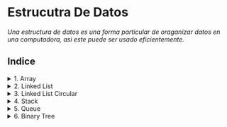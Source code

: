 # Estrucutra De Datos
*Una estructura de datos es una forma particular de oraganizar datos en una computadora, asi este puede ser usado eficientemente.*

## Indice
<details>
<summary> 1. Array </summary>

- [Creación, inicialización y Acceso](/01_Array/01_Creacion_Inicializacion_Acceso/GFG.java).
- [Array de objetos](/01_Array/02_ArrayDeObjetos/GFG_estudiante.java).
- [Array Multidimensionales](/01_Array/03_ArrayMultidimensional/MultiDimensional.java).
- [Pasar array a métodos](/01_Array/04_PasarArrayAMetodos/Test.java).
- [Devolución de array desde métodos](/01_Array/05_DevolucionArrayDesdeMetodos/Test_devolucion.java).
- [Clonación de arrays](/01_Array/06_ClonacionArray/Test_clonacion.java).
- [Clonación de arrays multidimensionales](/01_Array/07_ClonacionArrayMultidimensional/Test_clonacionMulti.java).
- [Rotación de array](/01_Array/08_RotacionArray/).
</details>

<details>
<summary> 2. Linked List </summary>

- [Objeto linked list](/02_ListaEnlazada/01_ListaEnlazada/ListaEnlazada.java).
- [Creación linked list](/02_ListaEnlazada/02_CreacionListaEnlazada/ListaEnlazadaSimple.java).
- [Recorrido lista enlazada](/02_ListaEnlazada/03_RecorridoListaEnlazada/RecorridoListaEnlazada.java).
- [Agregar un nodo a la lista](/02_ListaEnlazada/04_AgregarNodoListaEnlazada/InsertarNodoAlFrente.java).
- [Agregar un nodo después del otro](/02_ListaEnlazada/05_AgregarUnNodoDespuesDeOtro/InsertarDespues.java).
- [Agregar un nodo al final](/02_ListaEnlazada/06_AgregarUnNodoAlFinal/InsertaAlFinal.java).
- [Métodos del nodo](/02_ListaEnlazada/07_UtilizarMetodosAgregarNodo/MetodosListaEnlazada.java).
- [Eliminar un nodo de la lista](/02_ListaEnlazada/08_EliminarUnNodo/EliminarNodo.java).
- [Eliminar un nodo dado una posición](/02_ListaEnlazada/09_EliminarUnNodoDadoUnaPosicion/EliminarNodoEnUnaPosicion.java).
</details>

<details>
<summary> 3. Linked List Circular </summary>

- [Inserta en la lista enlazada circular](/03_ListaEnlazadaCircular/InsertarOrdenadamenteLC.java).
- [Recorrido de la lista enlazada circular](/03_ListaEnlazadaCircular/RecorreListaEnlazadaCircular.java).
</details>

<details>
<summary> 4. Stack </summary>

- [Implementación de pila utilizando array](/04_Pila/01_PilaImplemenandoArray/Stack.java).
- [Implementación de pila utilizando lista enlazada](/04_Pila/02_PilaImplementandoListaEnlazada/StackConListaEnlazada.java).
- [Implementación de pila utilizando framework JAVA](/04_Pila/03_PilaUtilizandoFramework/Test.java).
- [Cola utilizando pila](/04_Pila/04_ColaUsandoPila/Metodo1.java).
</details>

<details>
<summary> 5. Queue </summary>

- [Cola implementando en array](/05_Cola/01_ColaImplementandoArray/Queue.java).
- [Cola de prioridad](/05_Cola/02_ColaDePrioridad/PriorityQueueDemo.java).
- [Cola doblemente enlazada](/05_Cola/03_ColaDoblementeEnlazada/mypack/Queue.java).
</details>

<details>
	 <summary> 6. Binary Tree </summary>

- [Representación de un nodo del árbol binario](/06_%C3%81rbolBinario/01_ArbolBinario/Node.java)
- [Representación de una árbol binario simple](/06_%C3%81rbolBinario/02_ArbolBinarioSimple/ArbolBinario.java)
- [Determinar altura de un árbol binario recursivo](/06_%C3%81rbolBinario/03_AnchoDeUnArbolBinario/AnchoArbolBinario.java)
</details>